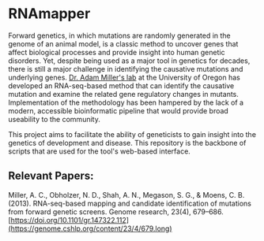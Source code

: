 # RNAmapper

Forward genetics, in which mutations are randomly generated in the genome of an animal model, is a classic method to uncover genes that affect biological processes and provide insight into human genetic disorders. Yet, despite being used as a major tool in genetics for decades, there is still a major challenge in identifying the causative mutations and underlying genes. [Dr. Adam Miller's lab](https://www.adammillerlab.com/) at the University of Oregon has developed an RNA-seq-based method that can identify the causative mutation and examine the related gene regulatory changes in mutants. Implementation of the methodology has been hampered by the lack of a modern, accessible bioinformatic pipeline that would provide broad useability to the community.

This project aims to facilitate the ability of geneticists to gain insight into the genetics of development and disease. This repository is the backbone of scripts that are used for the tool's web-based interface.

## Relevant Papers:

Miller, A. C., Obholzer, N. D., Shah, A. N., Megason, S. G., & Moens, C. B. (2013). RNA-seq-based mapping and candidate identification of mutations from forward genetic screens. Genome research, 23(4), 679–686. [https://doi.org/10.1101/gr.147322.112](https://genome.cshlp.org/content/23/4/679.long)
